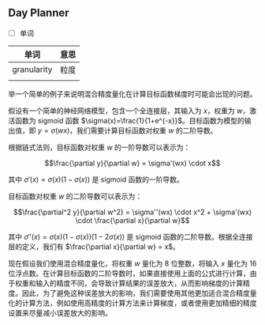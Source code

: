 ## Day Planner
- [ ] 单词

| 单词        | 意思 |
| ----------- | ---- |
| granularity | 粒度 |
|             |      |


举一个简单的例子来说明混合精度量化在计算目标函数梯度时可能会出现的问题。

假设有一个简单的神经网络模型，包含一个全连接层，其输入为 $x$，权重为 $w$，激活函数为 sigmoid 函数 $\sigma(x)=\frac{1}{1+e^{-x}}$。目标函数为模型的输出值，即 $y = \sigma(wx)$，我们需要计算目标函数对权重 $w$ 的二阶导数。

根据链式法则，目标函数对权重 $w$ 的一阶导数可以表示为：

$$\frac{\partial y}{\partial w} = \sigma'(wx) \cdot x$$

其中 $\sigma'(x) = \sigma(x)(1 - \sigma(x))$ 是 sigmoid 函数的一阶导数。

目标函数对权重 $w$ 的二阶导数可以表示为：

$$\frac{\partial^2 y}{\partial w^2} = \sigma''(wx) \cdot x^2 + \sigma'(wx) \cdot \frac{\partial x}{\partial w}$$

其中 $\sigma''(x) = \sigma(x)(1-\sigma(x))(1-2\sigma(x))$ 是 sigmoid 函数的二阶导数。根据全连接层的定义，我们有 $\frac{\partial x}{\partial w} = x$。

现在假设我们使用混合精度量化，将权重 $w$ 量化为 8 位整数，将输入 $x$ 量化为 16 位浮点数。在计算目标函数的二阶导数时，如果直接使用上面的公式进行计算，由于权重和输入的精度不同，会导致计算结果的误差放大，从而影响梯度的计算精度。因此，为了避免这种误差放大的影响，我们需要使用其他更加适合混合精度量化的计算方法，例如使用高精度的计算方法来计算梯度，或者使用更加精细的精度设置来尽量减小误差放大的影响。